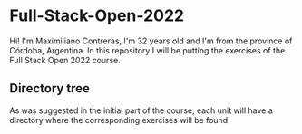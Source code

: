 # Full-Stack-Open-2022

Hi! I'm Maximiliano Contreras, I'm 32 years old and I'm from the province of Córdoba, Argentina. In this repository I will be putting the exercises of the Full Stack Open 2022 course.


## Directory tree

As was suggested in the initial part of the course, each unit will have a directory where the corresponding exercises will be found.
